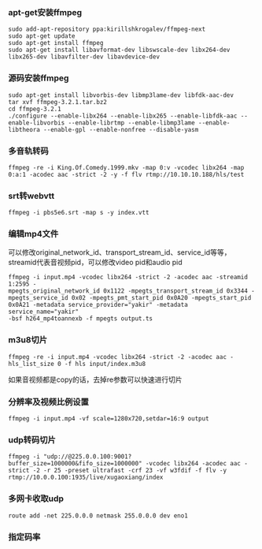 ### apt-get安装ffmpeg

```
sudo add-apt-repository ppa:kirillshkrogalev/ffmpeg-next 
sudo apt-get update 
sudo apt-get install ffmpeg
sudo apt-get install libavformat-dev libswscale-dev libx264-dev libx265-dev libavfilter-dev libavdevice-dev
```

### 源码安装ffmpeg

```
sudo apt-get install libvorbis-dev libmp3lame-dev libfdk-aac-dev
tar xvf ffmpeg-3.2.1.tar.bz2 
cd ffmpeg-3.2.1
./configure --enable-libx264 --enable-libx265 --enable-libfdk-aac --enable-libvorbis --enable-librtmp --enable-libmp3lame --enable-libtheora --enable-gpl --enable-nonfree --disable-yasm
```

### 多音轨转码

```
ffmpeg -re -i King.Of.Comedy.1999.mkv -map 0:v -vcodec libx264 -map 0:a:1 -acodec aac -strict -2 -y -f flv rtmp://10.10.10.188/hls/test
```

### srt转webvtt

```
ffmpeg -i pbs5e6.srt -map s -y index.vtt
```

### 编辑mp4文件

可以修改original\_network\_id、transport\_stream\_id、service\_id等等，streamid代表音视频pid，可以修改video pid和audio pid

```
ffmpeg -i input.mp4 -vcodec libx264 -strict -2 -acodec aac -streamid 1:2595 -
mpegts_original_network_id 0x1122 -mpegts_transport_stream_id 0x3344 -
mpegts_service_id 0x02 -mpegts_pmt_start_pid 0x0A20 -mpegts_start_pid
0x0A21 -metadata service_provider="yakir" -metadata service_name="yakir"
-bsf h264_mp4toannexb -f mpegts output.ts
```

### m3u8切片

```
ffmpeg -re -i input.mp4 -vcodec libx264 -strict -2 -acodec aac -hls_list_size 0 -f hls input/index.m3u8
```

如果音视频都是copy的话，去掉re参数可以快速进行切片

### 分辨率及视频比例设置

```
ffmpeg -i input.mp4 -vf scale=1280x720,setdar=16:9 output
```

### udp转码切片

```
ffmpeg -i "udp://@225.0.0.100:9001?buffer_size=1000000&fifo_size=1000000" -vcodec libx264 -acodec aac -strict -2 -r 25 -preset ultrafast -crf 23 -vf w3fdif -f flv -y rtmp://10.0.0.100:1935/live/xugaoxiang/index
```

### 多网卡收取udp

```
route add -net 225.0.0.0 netmask 255.0.0.0 dev eno1
```

### 指定码率





